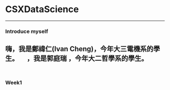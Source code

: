 # CSXDataScience
---
### Introduce myself

嗨，我是鄭禕仁(Ivan Cheng)，今年大三電機系的學生。
　，我是郭庭瑞            ，今年大二哲學系的學生。
　　　　　
---
### Week1
